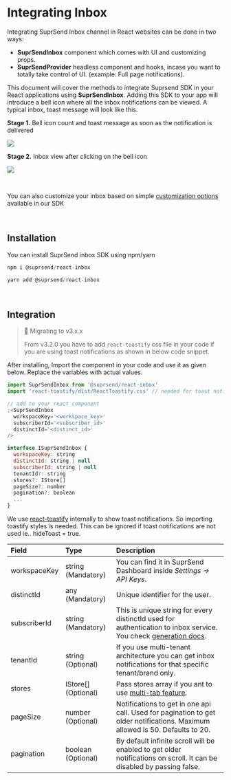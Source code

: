 # Integrating Inbox

Integrating SuprSend Inbox channel in React websites can be done in two ways:

- **SuprSendInbox** component which comes with UI and customizing props.
- **SuprSendProvider** headless component and hooks, incase you want to totally take control of UI. (example: Full page notifications).

This document will cover the methods to integrate Suprsend SDK in your React applications using **SuprSendInbox**. Adding this SDK to your app will introduce a bell icon where all the inbox notifications can be viewed. A typical inbox, toast message will look like this.

**Stage 1.** Bell icon count and toast message as soon as the notification is delivered

![](https://files.readme.io/259b66b-image.png)

**Stage 2.** Inbox view after clicking on the bell icon

![](https://files.readme.io/9bdbeae-image.png)

<br />

You can also customize your inbox based on simple [customization options](https://github.com/suprsend/suprsend-react-inbox/blob/main/docs/customization.md) available in our SDK

<br />

## Installation

You can install SuprSend inbox SDK using npm/yarn

```javascript npm
npm i @suprsend/react-inbox
```

```javascript yarn
yarn add @suprsend/react-inbox
```

<br />

## Integration

> 📘 Migrating to v3.x.x
>
> From v3.2.0 you have to add `react-toastify` css file in your code if you are using toast notifications as shown in below code snippet.

After installing, Import the component in your code and use it as given below. Replace the variables with actual values.

```javascript index.js
import SuprSendInbox from '@suprsend/react-inbox'
import 'react-toastify/dist/ReactToastify.css' // needed for toast notifications, can be ignored if hideToast=true

// add to your react component
;<SuprSendInbox
  workspaceKey='<workspace_key>'
  subscriberId='<subscriber_id>'
  distinctId='<distinct_id>'
/>
```

```javascript ISuprSendInbox
interface ISuprSendInbox {
  workspaceKey: string
  distinctId: string | null
  subscriberId: string | null
  tenantId?: string
  stores?: IStore[]
  pageSize?: number
  pagination?: boolean
  ...
}
```

We use [react-toastify](https://github.com/fkhadra/react-toastify) internally to show toast notifications. So importing toastify styles is needed. This can be ignored if toast notifications are not used ie.. hideToast = true.

| Field        | Type                 | Description                                                                                                                                                                                          |
| :----------- | :------------------- | :--------------------------------------------------------------------------------------------------------------------------------------------------------------------------------------------------- |
| workspaceKey | string (Mandatory)   | You can find it in SuprSend Dashboard inside _Settings -> API Keys_.                                                                                                                                 |
| distinctId   | any (Mandatory)      | Unique identifier for the user.                                                                                                                                                                      |
| subscriberId | string (Mandatory)   | This is unique string for every distinctId used for authentication to inbox service. You check [generation docs](https://github.com/suprsend/suprsend-react-inbox/blob/main/docs/authentication.md). |
| tenantId     | string (Optional)    | If you use multi-tenant architecture you can get inbox notifications for that specific tenant/brand only.                                                                                            |
| stores       | IStore\[] (Optional) | Pass stores array if you ant to use [multi-tab feature](https://github.com/suprsend/suprsend-react-inbox/blob/main/docs/multi-tab.md).                                                               |
| pageSize     | number (Optional)    | Notifications to get in one api call. Used for pagination to get older notifications. Maximum allowed is 50. Defaults to 20.                                                                         |
| pagination   | boolean (Optional)   | By default infinite scroll will be enabled to get older notifications on scroll. It can be disabled by passing false.                                                                                |
